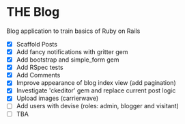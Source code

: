 # THE Blog
Blog application to train basics of Ruby on Rails

- [x] Scaffold Posts
- [x] Add fancy notifications with gritter gem
- [x] Add bootstrap and simple_form gem
- [X] Add RSpec tests
- [X] Add Comments
- [x] Improve appearance of blog index view (add pagination)
- [x] Investigate 'ckeditor' gem and replace current post logic
- [x] Upload images (carrierwave)
- [ ] Add users with devise (roles: admin, blogger and visitant)
- [ ] TBA
